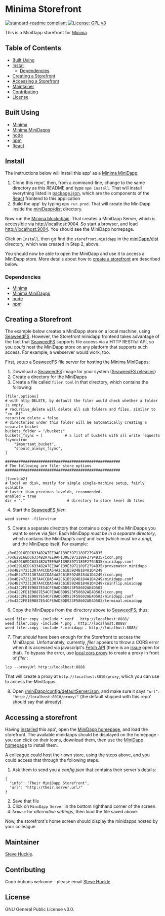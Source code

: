 # Minima Storefront

[![standard-readme compliant](https://img.shields.io/badge/readme%20style-standard-brightgreen.svg?style=flat-square)](https://github.com/RichardLitt/standard-readme)
[![License: GPL v3](https://img.shields.io/badge/License-GPL%20v3-blue.svg)](/docs/COPYING.txt)

This is a MiniDapp storefront for [Minima](https://github.com/minima-global).

## Table of Contents

- [Built Using](#built-using)  
- [Install](#install)
  - [Dependencies](#dependencies)
- [Creating a Storefront](#creating-a-storefront)
- [Accessing a Storefront](#accessing-a-storefront)
- [Maintainer](#maintainer)
- [Contributing](#contributing)
- [License](#license)

## Built Using

- [Minima](https://github.com/minima-global/Minima)
- [Minima MiniDapps](https://github.com/minima-global/MiniDAPP)
- [node](https://nodejs.org/en/)
- [npm](https://www.npmjs.com/)
- [React](https://reactjs.org/)

## Install

The instructions below will install this app' as a [Minima MiniDapp](https://github.com/minima-global/MiniDAPP).

1. Clone this repo', then, from a command-line, change to the same directory as this README
 and type `npm install`. That will install everything listed in [package.json](/package.json), which are the components of the [React](https://reactjs.org/) frontend to this application
2. Build the app' by typing `npm run prod`. That will create the MiniDapp inside the [miniDapp/dist](./miniDapp/dist) directory.

Now run the [Minima blockchain](https://github.com/minima-global/Minima). That creates a MiniDapp Server, which is accessible via [http://localhost:9004](http://localhost:9004). So start a browser, and load [http://localhost:9004](http://localhost:9004). You should see the MiniDapp homepage.

Click on `Install`, then go find the `storefront.minidapp` in the [miniDapp/dist](./miniDapp/dist) directory, which was created in Step 2, above.

You should now be able to open the MiniDapp and use it to access a MiniDapp store. More details about how to [create a storefront](#creating-a-storefront) are described below.

### Dependencies

- [Minima](https://github.com/minima-global/Minima)
- [Minima MiniDapps](https://github.com/minima-global/MiniDAPP)
- [node](https://nodejs.org/en/)
- [npm](https://www.npmjs.com/)

## Creating a Storefront

The example below creates a MiniDapp store on a local machine, using [SeaweedFS](https://github.com/chrislusf/seaweedfs). However, the Storefront minidapp frontend takes advantage of the fact that [SeaweedFS](https://github.com/chrislusf/seaweedfs) supports file access via a HTTP RESTful API, so you _could_ host the MiniDapp store on any platform that supports such access. For example, a webserver would work, too.

First, setup a [SeaweedFS](https://github.com/chrislusf/seaweedfs) file server for hosting the [Minima MiniDapps](https://github.com/minima-global/MiniDAPP):

1. Download a [SeaweedFS](https://github.com/chrislusf/seaweedfs) image for your system ([SeaweedFS releases](https://github.com/chrislusf/seaweedfs/releases))
2. Create a directory for the MiniDapps
3. Create a file called `filer.toml` in that directory, which contains the following:

```
[filer.options]
# with http DELETE, by default the filer would check whether a folder is empty.
# recursive_delete will delete all sub folders and files, similar to "rm -Rf"
recursive_delete = false
# directories under this folder will be automatically creating a separate bucket
buckets_folder = "/buckets"
buckets_fsync = [          # a list of buckets with all write requests fsync=true
	"important_bucket",
	"should_always_fsync",
]

####################################################
# The following are filer store options
####################################################

[leveldb2]
# local on disk, mostly for simple single-machine setup, fairly scalable
# faster than previous leveldb, recommended.
enabled = true
dir = "."					# directory to store level db files
```

4. Start the [SeaweedFS](https://github.com/chrislusf/seaweedfs) _filer_:

```
weed server -filer=true
```

5. Create a separate directory that contains a copy of the MiniDapps you want to serve via _filer_. Each MiniDapp _must be in a separate directory_, which contains the MiniDapp's _conf_ and _icon_ (which must be a _png_), and the MiniDapp itself. For example:

```
./0x62916EDC6334B2A7EE9AF139E3971189F2794B35
./0x62916EDC6334B2A7EE9AF139E3971189F2794B35/icon.png
./0x62916EDC6334B2A7EE9AF139E3971189F2794B35/minidapp.conf
./0x62916EDC6334B2A7EE9AF139E3971189F2794B35/provenator.minidapp
./0x4B247231307A4CCDA54A2C61B5924B184A1D4249
./0x4B247231307A4CCDA54A2C61B5924B184A1D4249/icon.png
./0x4B247231307A4CCDA54A2C61B5924B184A1D4249/minidapp.conf
./0x4B247231307A4CCDA54A2C61B5924B184A1D4249/coinflip.minidapp
./0x42C2FE1E9887E54CFE0ADBDD923F58602AE4D503
./0x42C2FE1E9887E54CFE0ADBDD923F58602AE4D503/icon.png
./0x42C2FE1E9887E54CFE0ADBDD923F58602AE4D503/minidapp.conf
./0x42C2FE1E9887E54CFE0ADBDD923F58602AE4D503/terminal.minidapp
```

6. Copy the MiniDapps from the directory above to [SeaweedFS](https://github.com/chrislusf/seaweedfs), thus:

```
weed filer.copy -include *.conf . http://localhost:8888/
weed filer.copy -include *.png . http://localhost:8888/
weed filer.copy -include *.minidapp . http://localhost:8888/
```

7. That _should_ have been enough for the Storefront to access the MiniDapps. Unfortunately, currently, _filer_ appears to throw a CORS error when it is accessed via javascript's [Fetch API](https://developer.mozilla.org/en-US/docs/Web/API/Fetch_API) (there is an [issue](https://github.com/chrislusf/seaweedfs/issues/1595) open for that).  To bypass the error, use [local cors proxy](https://github.com/garmeeh/local-cors-proxy) to create a proxy in front of _filer_ :

```
lcp --proxyUrl http://localhost:8888
```

That will create a proxy at `http://localhost:8010/proxy`, which you can use to access the MiniDapps.

8. Open [/miniDapp/config/defaultServer.json](//miniDapp/config/defaultServer.json), and make sure it says `"url": "http://localhost:8010/proxy/"` (the default shipped with this repo' should say that already).

## Accessing a storefront

Having [installed](#install) this app', open the [MiniDapp homepage](http://localhost:9004), and load the storefront. The available minidapps should be displayed on the homepage - you can click on their icons, download them, then use the [MiniDapp homepage](http://localhost:9004) to install them.

A colleague could host their own store, using the steps above, and you could access that through the following steps.

1. Ask them to send you a _config.json_ that contains their server's details:

```
{
  "info": "Their MiniDapp Storefront",
  "url": "http://their.server.url/"
}
```

2. Save that file
3. Click on `MiniDapp Server` in the bottom righthand corner of the screen.
4. `Browse` for _alternative settings_, then load the file saved above.

Now, the storefront's home screen should display the minidapps hosted by your colleague.

## Maintainer

[Steve Huckle](https://glowkeeper.github.io/).

## Contributing

Contributions welcome - please email [Steve Huckle](https://glowkeeper.github.io/).

## License

GNU General Public License v3.0.
